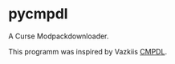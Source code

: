 # pycmpdl
A Curse Modpackdownloader.

This programm was inspired by Vazkiis [CMPDL](https://github.com/Vazkii/CMPDL).
